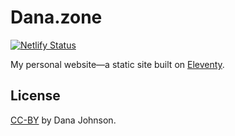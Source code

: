 # Dana.zone

[![Netlify Status](https://api.netlify.com/api/v1/badges/ef2c1c40-6009-4875-9fe1-bc2d9fac5ed5/deploy-status)](https://app.netlify.com/sites/mystifying-shirley-28b196/deploys)

My personal website—a static site built on [Eleventy](https://www.11ty.io/).

## License

[CC-BY](https://creativecommons.org/licenses/by/4.0/) by Dana Johnson.
